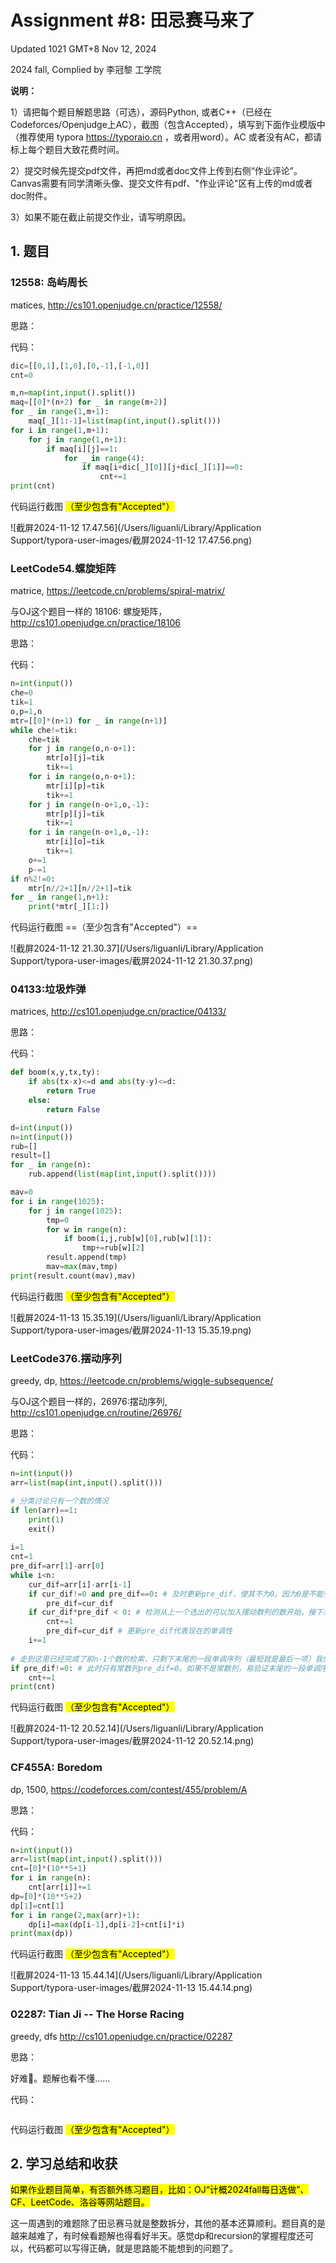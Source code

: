 # Assignment #8: 田忌赛马来了

Updated 1021 GMT+8 Nov 12, 2024

2024 fall, Complied by 李冠黎 工学院



**说明：**

1）请把每个题目解题思路（可选），源码Python, 或者C++（已经在Codeforces/Openjudge上AC），截图（包含Accepted），填写到下面作业模版中（推荐使用 typora https://typoraio.cn ，或者用word）。AC 或者没有AC，都请标上每个题目大致花费时间。

2）提交时候先提交pdf文件，再把md或者doc文件上传到右侧“作业评论”。Canvas需要有同学清晰头像、提交文件有pdf、"作业评论"区有上传的md或者doc附件。

3）如果不能在截止前提交作业，请写明原因。



## 1. 题目

### 12558: 岛屿周⻓

matices, http://cs101.openjudge.cn/practice/12558/ 

思路：



代码：

```python
dic=[[0,1],[1,0],[0,-1],[-1,0]]
cnt=0

m,n=map(int,input().split())
maq=[[0]*(n+2) for _ in range(m+2)]
for _ in range(1,m+1):
    maq[_][1:-1]=list(map(int,input().split()))
for i in range(1,m+1):
    for j in range(1,n+1):
        if maq[i][j]==1:
            for _ in range(4):
                if maq[i+dic[_][0]][j+dic[_][1]]==0:
                    cnt+=1
print(cnt)
```



代码运行截图 <mark>（至少包含有"Accepted"）</mark>

![截屏2024-11-12 17.47.56](/Users/liguanli/Library/Application Support/typora-user-images/截屏2024-11-12 17.47.56.png)



### LeetCode54.螺旋矩阵

matrice, https://leetcode.cn/problems/spiral-matrix/

与OJ这个题目一样的 18106: 螺旋矩阵，http://cs101.openjudge.cn/practice/18106

思路：



代码：

```python
n=int(input())
che=0
tik=1
o,p=1,n
mtr=[[0]*(n+1) for _ in range(n+1)]
while che!=tik:
    che=tik
    for j in range(o,n-o+1):
        mtr[o][j]=tik
        tik+=1
    for i in range(o,n-o+1):
        mtr[i][p]=tik
        tik+=1
    for j in range(n-o+1,o,-1):
        mtr[p][j]=tik
        tik+=1
    for i in range(n-o+1,o,-1):
        mtr[i][o]=tik
        tik+=1
    o+=1
    p-=1
if n%2!=0:
    mtr[n//2+1][n//2+1]=tik
for _ in range(1,n+1):
    print(*mtr[_][1:])
```



代码运行截图 ==（至少包含有"Accepted"）==

![截屏2024-11-12 21.30.37](/Users/liguanli/Library/Application Support/typora-user-images/截屏2024-11-12 21.30.37.png)



### 04133:垃圾炸弹

matrices, http://cs101.openjudge.cn/practice/04133/

思路：



代码：

```python
def boom(x,y,tx,ty):
    if abs(tx-x)<=d and abs(ty-y)<=d:
        return True
    else:
        return False

d=int(input())
n=int(input())
rub=[]
result=[]
for _ in range(n):
    rub.append(list(map(int,input().split())))

mav=0
for i in range(1025):
    for j in range(1025):
        tmp=0
        for w in range(n):
            if boom(i,j,rub[w][0],rub[w][1]):
                tmp+=rub[w][2]
        result.append(tmp)
        mav=max(mav,tmp)
print(result.count(mav),mav)
```



代码运行截图 <mark>（至少包含有"Accepted"）</mark>

![截屏2024-11-13 15.35.19](/Users/liguanli/Library/Application Support/typora-user-images/截屏2024-11-13 15.35.19.png)



### LeetCode376.摆动序列

greedy, dp, https://leetcode.cn/problems/wiggle-subsequence/

与OJ这个题目一样的，26976:摆动序列, http://cs101.openjudge.cn/routine/26976/

思路：



代码：

```python
n=int(input())
arr=list(map(int,input().split()))

# 分类讨论只有一个数的情况
if len(arr)==1:
    print(1)
    exit()
    
i=1
cnt=1
pre_dif=arr[1]-arr[0]
while i<n:
    cur_dif=arr[i]-arr[i-1]
    if cur_dif!=0 and pre_dif==0: # 及时更新pre_dif，使其不为0。因为0是不能判断后续单调性的改变的。
        pre_dif=cur_dif
    if cur_dif*pre_dif < 0: # 检测从上一个选出的可以加入摆动数列的数开始，接下来的序列是不是单调的。如果不是（局部单调性改变），则说明找到了下一个可以被选出的数，进入这个if判断
        cnt+=1
        pre_dif=cur_dif # 更新pre_dif代表现在的单调性
    i+=1
    
# 走到这里已经完成了前n-1个数的检索，只剩下末尾的一段单调序列（最短就是最后一项）我们没有选出数
if pre_dif!=0: # 此时只有常数列pre_dif=0。如果不是常数列，易验证末尾的一段单调序列中最后一个数（即最后一项）一定可以被选入，进入这个if判断
    cnt+=1
print(cnt)
```



代码运行截图 <mark>（至少包含有"Accepted"）</mark>

![截屏2024-11-12 20.52.14](/Users/liguanli/Library/Application Support/typora-user-images/截屏2024-11-12 20.52.14.png)



### CF455A: Boredom

dp, 1500, https://codeforces.com/contest/455/problem/A

思路：



代码：

```python
n=int(input())
arr=list(map(int,input().split()))
cnt=[0]*(10**5+1)
for i in range(n):
    cnt[arr[i]]+=1
dp=[0]*(10**5+2)
dp[1]=cnt[1]
for i in range(2,max(arr)+1):
    dp[i]=max(dp[i-1],dp[i-2]+cnt[i]*i)
print(max(dp))
```



代码运行截图 <mark>（至少包含有"Accepted"）</mark>

![截屏2024-11-13 15.44.14](/Users/liguanli/Library/Application Support/typora-user-images/截屏2024-11-13 15.44.14.png)



### 02287: Tian Ji -- The Horse Racing

greedy, dfs http://cs101.openjudge.cn/practice/02287

思路：

好难🤯。题解也看不懂……

代码：

```python

```



代码运行截图 <mark>（至少包含有"Accepted"）</mark>





## 2. 学习总结和收获

<mark>如果作业题目简单，有否额外练习题目，比如：OJ“计概2024fall每日选做”、CF、LeetCode、洛谷等网站题目。</mark>

这一周遇到的难题除了田忌赛马就是整数拆分，其他的基本还算顺利。题目真的是越来越难了，有时候看题解也得看好半天。感觉dp和recursion的掌握程度还可以，代码都可以写得正确，就是思路能不能想到的问题了。



